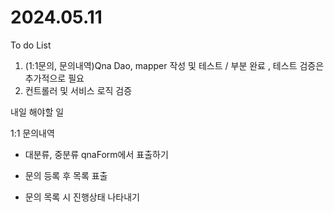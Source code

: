 # 2024.05.11

To do List

1. (1:1문의, 문의내역)Qna Dao, mapper 작성 및 테스트 / 부분 완료 , 테스트 검증은 추가적으로 필요 
2. 컨트롤러 및 서비스 로직 검증  

내일 해야할 일 

1:1 문의내역 

 - 대분류, 중분류 qnaForm에서 표출하기 

 - 문의 등록 후 목록 표출 

 -  문의 목록 시 진행상태 나타내기